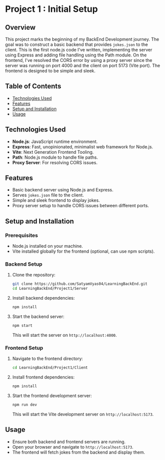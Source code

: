 # Project 1 : Initial Setup

## Overview

This project marks the beginning of my BackEnd Development journey. The goal was to construct a basic backend that provides `jokes.json` to the client. This is the first node.js code I've written, implementing the server using Express and adding file handling using the Path module. On the frontend, I've resolved the CORS error by using a proxy server since the server was running on port 4000 and the client on port 5173 (Vite port). The frontend is designed to be simple and sleek.

## Table of Contents

-   [Technologies Used](#technologies-used)
-   [Features](#features)
-   [Setup and Installation](#setup-and-installation)
-   [Usage](#usage)

## Technologies Used

-   **Node.js**: JavaScript runtime environment.
-   **Express**: Fast, unopinionated, minimalist web framework for Node.js.
-   **Vite**: Next Generation Frontend Tooling.
-   **Path**: Node.js module to handle file paths.
-   **Proxy Server**: For resolving CORS issues.

## Features

-   Basic backend server using Node.js and Express.
-   Serves `jokes.json` file to the client.
-   Simple and sleek frontend to display jokes.
-   Proxy server setup to handle CORS issues between different ports.

## Setup and Installation

### Prerequisites

-   Node.js installed on your machine.
-   Vite installed globally for the frontend (optional, can use npm scripts).

### Backend Setup

1. Clone the repository:

    ```bash
    git clone https://github.com/SatyamVyas04/LearningBackEnd.git
    cd LearningBackEnd/Project1/Server
    ```

2. Install backend dependencies:

    ```bash
    npm install
    ```

3. Start the backend server:

    ```bash
    npm start
    ```

    This will start the server on `http://localhost:4000`.

### Frontend Setup

1. Navigate to the frontend directory:

    ```bash
    cd LearningBackEnd/Project1/Client
    ```

2. Install frontend dependencies:

    ```bash
    npm install
    ```

3. Start the frontend development server:

    ```bash
    npm run dev
    ```

    This will start the Vite development server on `http://localhost:5173`.

## Usage

-   Ensure both backend and frontend servers are running.
-   Open your browser and navigate to `http://localhost:5173`.
-   The frontend will fetch jokes from the backend and display them.
